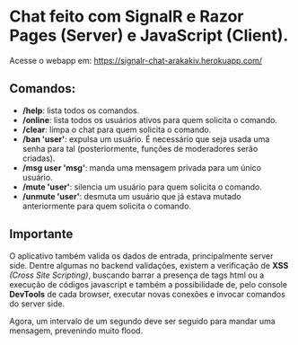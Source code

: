 # Chat feito com SignalR e Razor Pages (Server) e JavaScript (Client).
Acesse o webapp em: https://signalr-chat-arakakiv.herokuapp.com/

## Comandos:
- **/help**: lista todos os comandos.
- **/online**: lista todos os usuários ativos para quem solicita o comando.
- **/clear**: limpa o chat para quem solicita o comando.
- **/ban 'user'**: expulsa um usuário. É necessário que seja usada uma senha para tal (posteriormente, funções de moderadores serão criadas). 
- **/msg user 'msg'**: manda uma mensagem privada para um único usuário.
- **/mute 'user'**: silencia um usuário para quem solicita o comando.
- **/unmute 'user'**: desmuta um usuário que já estava mutado anteriormente para quem solicita o comando.

## Importante
O aplicativo também valida os dados de entrada, principalmente server side. Dentre algumas no backend validações, existem a verificação de **XSS** *(Cross Site Scripting)*, buscando barrar a presença de tags html ou a execução de códigos javascript e também a possibilidade de, pelo console **DevTools** de cada browser, executar novas conexões e invocar comandos do server side.

Agora, um intervalo de um segundo deve ser seguido para mandar uma mensagem, prevenindo muito flood.
